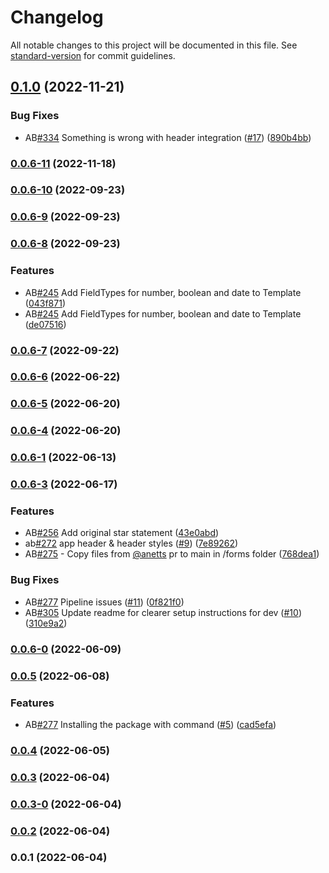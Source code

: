 # Changelog

All notable changes to this project will be documented in this file. See [standard-version](https://github.com/conventional-changelog/standard-version) for commit guidelines.

## [0.1.0](https://github.com/starwit/react-starwit/compare/0.0.6-11...0.1.0) (2022-11-21)


### Bug Fixes

* AB[#334](https://github.com/starwit/react-starwit/issues/334) Something is wrong with header integration ([#17](https://github.com/starwit/react-starwit/issues/17)) ([890b4bb](https://github.com/starwit/react-starwit/commit/890b4bb5d363485bf3cd488218dfdb8a685ebfaa))

### [0.0.6-11](https://github.com/starwit/react-starwit/compare/0.0.6-7...0.0.6-11) (2022-11-18)

### [0.0.6-10](https://github.com/starwit/react-starwit/compare/0.0.6-9...0.0.6-10) (2022-09-23)

### [0.0.6-9](https://github.com/starwit/react-starwit/compare/0.0.6-8...0.0.6-9) (2022-09-23)

### [0.0.6-8](https://github.com/starwit/react-starwit/compare/0.0.6-6...0.0.6-8) (2022-09-23)


### Features

* AB[#245](https://github.com/starwit/react-starwit/issues/245) Add FieldTypes for number, boolean and date to Template ([043f871](https://github.com/starwit/react-starwit/commit/043f87188098759f2dc624adbf332311a7baa30d))
* AB[#245](https://github.com/starwit/react-starwit/issues/245) Add FieldTypes for number, boolean and date to Template ([de07516](https://github.com/starwit/react-starwit/commit/de075162e76ada8abfe34fe7ad8cf94c27496b0d))

### [0.0.6-7](https://github.com/starwit/react-starwit/compare/0.0.6-6...0.0.6-7) (2022-09-22)


### [0.0.6-6](https://github.com/starwit/react-starwit/compare/0.0.6-5...0.0.6-6) (2022-06-22)

### [0.0.6-5](https://github.com/starwit/react-starwit/compare/0.0.6-4...0.0.6-5) (2022-06-20)

### [0.0.6-4](https://github.com/starwit/react-starwit/compare/0.0.6-3...0.0.6-4) (2022-06-20)

### [0.0.6-1](https://github.com/starwit/react-starwit/compare/0.0.6-0...0.0.6-1) (2022-06-13)

### [0.0.6-3](https://github.com/starwit/react-starwit/compare/0.0.6-0...0.0.6-3) (2022-06-17)

### Features

* AB[#256](https://github.com/starwit/react-starwit/issues/256) Add original star statement ([43e0abd](https://github.com/starwit/react-starwit/commit/43e0abd551c726d71c99cb4c4b96c53b71a948b1))
* ab[#272](https://github.com/starwit/react-starwit/issues/272) app header & header styles ([#9](https://github.com/starwit/react-starwit/issues/9)) ([7e89262](https://github.com/starwit/react-starwit/commit/7e892623449f70c51490a816c65d5db4e67f9471))
* AB[#275](https://github.com/starwit/react-starwit/issues/275) - Copy files from [@anetts](https://github.com/anetts) pr to main in /forms folder ([768dea1](https://github.com/starwit/react-starwit/commit/768dea1970e078e784be969102d72820dc1555b2))


### Bug Fixes

* AB[#277](https://github.com/starwit/react-starwit/issues/277) Pipeline issues ([#11](https://github.com/starwit/react-starwit/issues/11)) ([0f821f0](https://github.com/starwit/react-starwit/commit/0f821f065eebb1cb44a373de3665f3c4a7a2ba37))
* AB[#305](https://github.com/starwit/react-starwit/issues/305) Update readme for clearer setup instructions for dev ([#10](https://github.com/starwit/react-starwit/issues/10)) ([310e9a2](https://github.com/starwit/react-starwit/commit/310e9a268c4d2a5b070a865f31942fe86a96afdf))

### [0.0.6-0](https://github.com/starwit/react-starwit/compare/0.0.5...0.0.6-0) (2022-06-09)

### [0.0.5](https://github.com/starwit/react-starwit/compare/0.0.4...0.0.5) (2022-06-08)


### Features

* AB[#277](https://github.com/starwit/react-starwit/issues/277) Installing the package with command ([#5](https://github.com/starwit/react-starwit/issues/5)) ([cad5efa](https://github.com/starwit/react-starwit/commit/cad5efab68d210b1849ea4b16faf2be3e979897a))

### [0.0.4](https://github.com/starwit/react-starwit/compare/0.0.3...0.0.4) (2022-06-05)

### [0.0.3](https://github.com/starwit/react-starwit/compare/v0.0.3-0...v0.0.3) (2022-06-04)

### [0.0.3-0](https://github.com/starwit/react-starwit/compare/v0.0.2...v0.0.3-0) (2022-06-04)

### [0.0.2](https://github.com/starwit/react-starwit/compare/v0.0.1...v0.0.2) (2022-06-04)

### 0.0.1 (2022-06-04)
